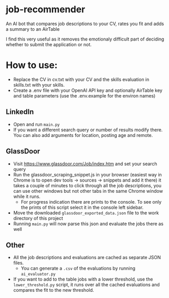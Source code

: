 # job-recommender
An AI bot that compares job descriptions to your CV, rates you fit and adds a summary to an AirTable

I find this very useful as it removes the emotionaly difficult part of deciding whether to submit the application or not.

# How to use:
- Replace the CV in cv.txt with your CV and the skills evaluation in skills.txt with your skills.
- Create a .env file with your OpenAI API key and optionally AirTable key and table parameters (use the .env.example for the environ names)

## LinkedIn
- Open and run `main.py`
- If you want a different search query or number of results modify there.
You can also add arguments for location, posting age and remote.

## GlassDoor
- Visit https://www.glassdoor.com/Job/index.htm and set your search query 
- Run the glassdoor_scraping_snippet.js in your browser (easiest way in Chrome is to open dev tools -> sources -> snippets and add it there) it takes a couple of minutes to click through all the job descriptions, you can use other windows but not other tabs in the same Chrome window while it runs.
  - For progress indication there are prints to the console. To see only the prints of this script select it in the console left sidebar.
- Move the downloaded `glassdoor_exported_data.json` file to the work directory of this project
- Running `main.py` will now parse this json and evaluate the jobs there as well

## Other
- All the job descriptions and evaluations are cached as separate JSON files.
  - You can generate a `.csv` of the evaluations by running `ai_evaluator.py`
- If you want to add to the table jobs with a lower threshold, use the `lower_threshold.py` script, it runs over all the cached evaluations and compares the fit to the new threshold.